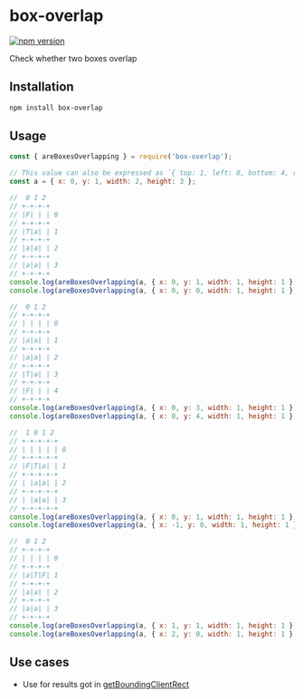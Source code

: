 # box-overlap

[![npm version](https://badge.fury.io/js/box-overlap.svg)](https://badge.fury.io/js/box-overlap)

Check whether two boxes overlap


## Installation

```bash
npm install box-overlap
```


## Usage

```js
const { areBoxesOverlapping } = require('box-overlap');

// This value can also be expressed as `{ top: 1, left: 0, bottom: 4, right: 2 }`.
const a = { x: 0, y: 1, width: 2, height: 3 };

//  0 1 2
// +-+-+-+
// |F| | | 0
// +-+-+-+
// |T|a| | 1
// +-+-+-+
// |a|a| | 2
// +-+-+-+
// |a|a| | 3
// +-+-+-+
console.log(areBoxesOverlapping(a, { x: 0, y: 1, width: 1, height: 1 }));  // -> true
console.log(areBoxesOverlapping(a, { x: 0, y: 0, width: 1, height: 1 }));  // -> false

//  0 1 2
// +-+-+-+
// | | | | 0
// +-+-+-+
// |a|a| | 1
// +-+-+-+
// |a|a| | 2
// +-+-+-+
// |T|a| | 3
// +-+-+-+
// |F| | | 4
// +-+-+-+
console.log(areBoxesOverlapping(a, { x: 0, y: 3, width: 1, height: 1 }));  // -> true
console.log(areBoxesOverlapping(a, { x: 0, y: 4, width: 1, height: 1 }));  // -> false

//  1 0 1 2
// +-+-+-+-+
// | | | | | 0
// +-+-+-+-+
// |F|T|a| | 1
// +-+-+-+-+
// | |a|a| | 2
// +-+-+-+-+
// | |a|a| | 3
// +-+-+-+-+
console.log(areBoxesOverlapping(a, { x: 0, y: 1, width: 1, height: 1 }));  // -> true
console.log(areBoxesOverlapping(a, { x: -1, y: 0, width: 1, height: 1 }));  // -> false

//  0 1 2
// +-+-+-+
// | | | | 0
// +-+-+-+
// |a|T|F| 1
// +-+-+-+
// |a|a| | 2
// +-+-+-+
// |a|a| | 3
// +-+-+-+
console.log(areBoxesOverlapping(a, { x: 1, y: 1, width: 1, height: 1 }));  // -> true
console.log(areBoxesOverlapping(a, { x: 2, y: 0, width: 1, height: 1 }));  // -> false
```


## Use cases
- Use for results got in [getBoundingClientRect](https://developer.mozilla.org/en-US/docs/Web/API/Element/getBoundingClientRect)
